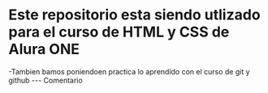 <h1>Este repositorio esta siendo utlizado para el curso de HTML y CSS de Alura ONE </h1>
-Tambien bamos poniendoen practica lo aprendido con el curso de git y github 
--- Comentario  